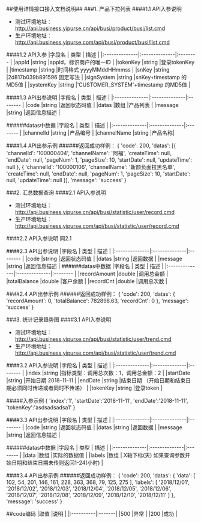##使用详情接口接入文档说明##
###1. 产品下拉列表
####1.1 API入参说明
- 测试环境地址：http://api.business.yipurse.cn/api/busi/product/busi/list.cmd
- 生产环境地址：http://api.business.yipurse.com/api/busi/product/busi/list.cmd

####1.2 API入参
|字段名 			|	类型 		| 描述 	  	|
|:--------------|:--------------|:--------	|
|appId			|string 		|appId，标识商户的唯一ID 	|
|tokenKey		|string 		|登录tokenKey 	|
|timestamp		|string 		|时间格式 yyyyMMddHHmmss 	|
|snKey			|string 		|2d817b039b891596 固定写法 	|
|signSystem		|string 		|snKey+timestamp 的MD5值 	|
|systemKey		|string 		|'CUSTOMER_SYSTEM'+timestamp 的MD5值 	|
 
####1.3 API出参说明
|字段名 			|	类型 		| 描述 	  	|
|:--------------|:--------------|:--------	|
|code		|string 		|返回状态码值 	|
|datas		|数组 			|产品列表 |
|message		|string 		|返回信息描述 	|

######datas中数据
|字段名 			|	类型 		| 描述 	  	|
|:--------------|:--------------|:--------	|
|channelId			|string 			|产品编号 	|
|channelName		|string 			|产品名称|


####1.4 API出参示例
######返回成功样例：
	{
		'code': 200,
		'datas': [{
			'channelId': '100000404',
			'channelName': '阿福',
			'createTime': null,
			'endDate': null,
			'pageNum': 1,
			'pageSize': 10,
			'startDate': null,
			'updateTime': null
		}, {
			'channelId': '100000106',
			'channelName': '新颜负面拉黑名单',
			'createTime': null,
			'endDate': null,
			'pageNum': 1,
			'pageSize': 10,
			'startDate': null,
			'updateTime': null
		}],
		'message': 'success'
	}



###2. 汇总数据查询
####2.1 API入参说明
- 测试环境地址：http://api.business.yipurse.cn/api/busi/statistic/user/record.cmd
- 生产环境地址：http://api.business.yipurse.com/api/busi/statistic/user/record.cmd

####2.2 API入参说明
同2.1

    
####2.3 API出参说明
|字段名 			|	类型 		| 描述 	  	|
|:--------------|:--------------|:--------	|
|code		|string 		|返回状态码值 	|
|datas		|string 		|返回数据 	|
|message		|string 		|返回信息描述 	|
######datas中数据
|字段名 			|	类型 		| 描述 	  	|
|:--------------|:--------------|:--------	|
|recordAmount		|double 			|调用总金额 	|
|totalBalance		|double 			|客户余额 	|
|recordCnt			|double 			|调用总次数 	|


####2.4 API出参示例
######返回成功样例：
	{
		'code': 200,
		'datas': {
			'recordAmount': 0,
			'totalBalance': 782898.63,
			'recordCnt': 0
		},
		'message': 'success'
	}



###3. 统计记录趋势图
####3.1 API入参说明
- 测试环境地址：http://api.business.yipurse.cn/api/busi/statistic/user/trend.cmd
- 生产环境地址：http://api.business.yipurse.com/api/busi/statistic/user/trend.cmd

####3.2 API入参说明
|字段名 			|	类型 		| 描述 	  	|
|:--------------|:--------------|:--------	|
|index			|string 		|指标类型：调用总次数：1，调用总金额：2 |
|startDate		|string 		|开始日期  2018-11-11	|
|endDate		|string 		|结束日期 （开始日期和结束日期必须同时传递或者同时不传递）	|
|tokenKey		|string 		|登录token 	|

#####入参示例
    {
		'index':'1',
		'startDate':'2018-11-11',
		'endDate':'2018-11-11',
		'tokenKey':'asdsadsadsa1'
	}

    
####3.3 API出参说明
|字段名 			|	类型 		| 描述 	  	|
|:--------------|:--------------|:--------	|
|code			|string 		|返回状态码值 	|
|datas			|string 		|返回数据 	|
|message		|string 		|返回信息描述 	|

######datas中数据
|字段名 			|	类型 		| 描述 	  	|
|:--------------|:--------------|:--------	|
|data			|数组 		|实际的数据值 	|
|labels			|数组		| X轴下标(天)  如果查询参数开始日期和结束日期未传则返回1-24(小时)	|

####3.4 API出参示例
######返回成功样例：
	{
	    'code': 200,
	    'datas': {
	        'data': [
	            102,
	            54,
	            201,
	            146,
	            161,
	            228,
	            363,
	            368,
	            79,
	            125,
	            275
	        ],
	        'labels': [
	            '2018/12/01',
	            '2018/12/02',
	            '2018/12/03',
	            '2018/12/04',
	            '2018/12/05',
	            '2018/12/06',
	            '2018/12/07',
	            '2018/12/08',
	            '2018/12/09',
	            '2018/12/10',
	            '2018/12/11'
	        ]
	    },
	    'message': 'success'
	}






##code编码
|取值		|说明 	 |
|:----------|:-------|
|500		|异常	 |
|200		|成功	 |